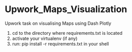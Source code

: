 # Upwork_Maps_Visualization

Upwork task on visualising Maps using Dash Plotly

1. cd to the directory where requirements.txt is located
2. activate your virtualenv (if any)
3. run: pip install -r requirements.txt in your shell

